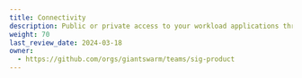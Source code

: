 ```yaml
---
title: Connectivity
description: Public or private access to your workload applications through ingress. Secure connections between your distributed applications or microservices through a service mesh or API gateway.
weight: 70
last_review_date: 2024-03-18
owner:
  - https://github.com/orgs/giantswarm/teams/sig-product
---
```

